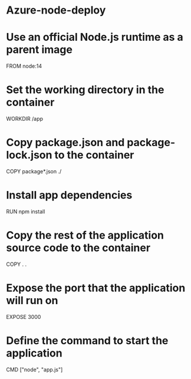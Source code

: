 # Azure-node-deploy

# Use an official Node.js runtime as a parent image
FROM node:14

# Set the working directory in the container
WORKDIR /app

# Copy package.json and package-lock.json to the container
COPY package*.json ./

# Install app dependencies
RUN npm install

# Copy the rest of the application source code to the container
COPY . .

# Expose the port that the application will run on
EXPOSE 3000

# Define the command to start the application
CMD ["node", "app.js"]
